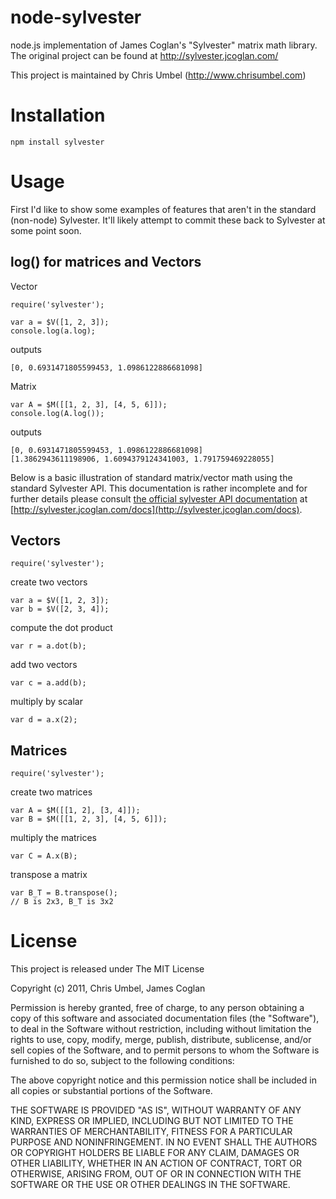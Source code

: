 
node-sylvester
==============

node.js implementation of James Coglan's "Sylvester" matrix math library.
The original project can be found at http://sylvester.jcoglan.com/

This project is maintained by Chris Umbel (http://www.chrisumbel.com)

Installation
============

    npm install sylvester

Usage
=====

First I'd like to show some examples of features that aren't in the standard (non-node) Sylvester. It'll likely attempt to commit these back to Sylvester at some point soon.

log() for matrices and Vectors
------------------------------

Vector

    require('sylvester');

    var a = $V([1, 2, 3]);
    console.log(a.log);

outputs

    [0, 0.6931471805599453, 1.0986122886681098]

Matrix

    var A = $M([[1, 2, 3], [4, 5, 6]]);
    console.log(A.log());

outputs

    [0, 0.6931471805599453, 1.0986122886681098]
    [1.3862943611198906, 1.6094379124341003, 1.791759469228055]

Below is a basic illustration of standard matrix/vector math using the standard
Sylvester API. This documentation is rather incomplete and for further details please consult [the official sylvester API documentation](http://sylvester.jcoglan.com/docs) at [http://sylvester.jcoglan.com/docs](http://sylvester.jcoglan.com/docs).

Vectors
-------
    require('sylvester');

create two vectors

    var a = $V([1, 2, 3]);
    var b = $V([2, 3, 4]);

compute the dot product

    var r = a.dot(b);

add two vectors

    var c = a.add(b);

multiply by scalar

    var d = a.x(2);

Matrices
--------
    require('sylvester');

create two matrices

    var A = $M([[1, 2], [3, 4]]);
    var B = $M([[1, 2, 3], [4, 5, 6]]);

multiply the matrices

    var C = A.x(B);

transpose a matrix

    var B_T = B.transpose();
    // B is 2x3, B_T is 3x2

License
=======

This project is released under The MIT License

Copyright (c) 2011, Chris Umbel, James Coglan

Permission is hereby granted, free of charge, to any person obtaining a copy
of this software and associated documentation files (the "Software"), to deal
in the Software without restriction, including without limitation the rights
to use, copy, modify, merge, publish, distribute, sublicense, and/or sell
copies of the Software, and to permit persons to whom the Software is
furnished to do so, subject to the following conditions:

The above copyright notice and this permission notice shall be included in
all copies or substantial portions of the Software.

THE SOFTWARE IS PROVIDED "AS IS", WITHOUT WARRANTY OF ANY KIND, EXPRESS OR
IMPLIED, INCLUDING BUT NOT LIMITED TO THE WARRANTIES OF MERCHANTABILITY,
FITNESS FOR A PARTICULAR PURPOSE AND NONINFRINGEMENT. IN NO EVENT SHALL THE
AUTHORS OR COPYRIGHT HOLDERS BE LIABLE FOR ANY CLAIM, DAMAGES OR OTHER
LIABILITY, WHETHER IN AN ACTION OF CONTRACT, TORT OR OTHERWISE, ARISING FROM,
OUT OF OR IN CONNECTION WITH THE SOFTWARE OR THE USE OR OTHER DEALINGS IN
THE SOFTWARE.
